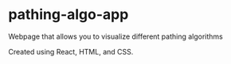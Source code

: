 # pathing-algo-app

Webpage that allows you to visualize different pathing algorithms

Created using React, HTML, and CSS.
